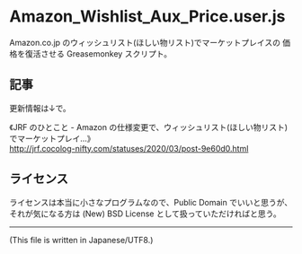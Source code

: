 # Amazon_Wishlist_Aux_Price.user.js

<!-- Time-stamp: "2020-04-06T05:36:35Z" -->

Amazon.co.jp のウィッシュリスト(ほしい物リスト)でマーケットプレイスの
価格を復活させる Greasemonkey スクリプト。


## 記事

更新情報は↓で。

《JRF のひとこと - Amazon の仕様変更で、ウィッシュリスト(ほしい物リスト)でマーケットプレイ...》  
http://jrf.cocolog-nifty.com/statuses/2020/03/post-9e60d0.html


## ライセンス

ライセンスは本当に小さなプログラムなので、Public Domain でいいと思うが、
それが気になる方は (New) BSD License として扱っていただければと思う。

---
(This file is written in Japanese/UTF8.)
